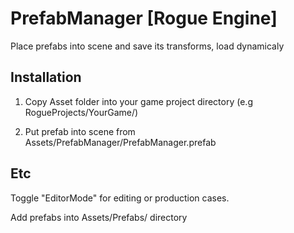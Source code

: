 # PrefabManager [Rogue Engine]

Place prefabs into scene and save its transforms, load dynamicaly 



## Installation

1. Copy Asset folder into your game project directory (e.g RogueProjects/YourGame/)

2. Put prefab into scene from Assets/PrefabManager/PrefabManager.prefab



## Etc

Toggle "EditorMode" for editing or production cases.

Add prefabs into Assets/Prefabs/ directory



